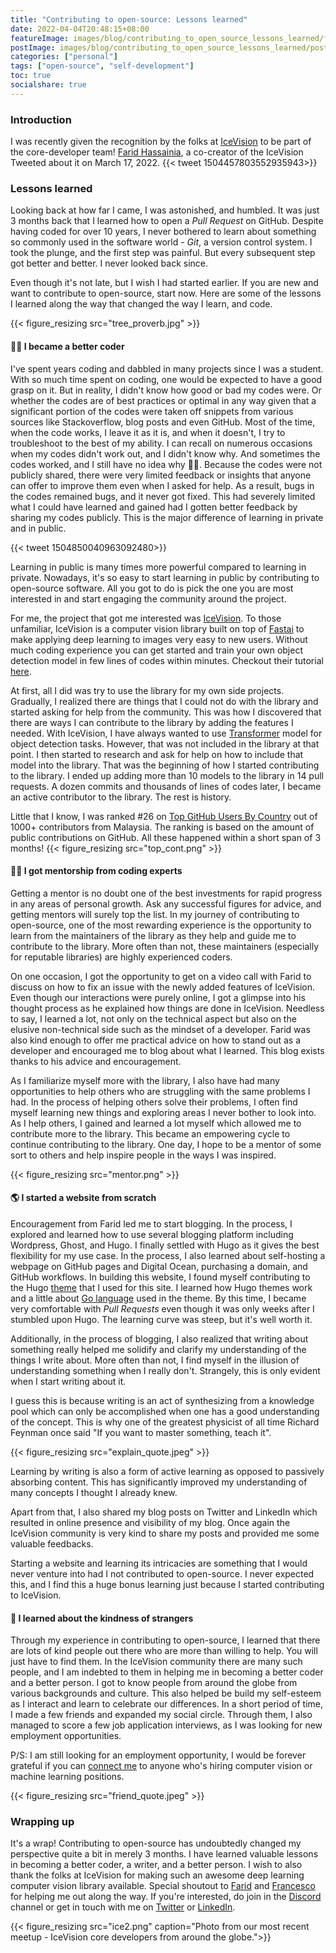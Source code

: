 ```yaml
---
title: "Contributing to open-source: Lessons learned"
date: 2022-04-04T20:48:15+08:00
featureImage: images/blog/contributing_to_open_source_lessons_learned/feature_image.gif
postImage: images/blog/contributing_to_open_source_lessons_learned/post_image.jpeg
categories: ["personal"]
tags: ["open-source", "self-development"]
toc: true
socialshare: true
---
```


### Introduction
I was recently given the recognition by the folks at [IceVision](https://github.com/airctic/icevision) to be part of the core-developer team!
[Farid Hassainia](https://www.linkedin.com/in/farid-hassainia-ca/), a co-creator of the IceVision Tweeted about it on March 17, 2022. 
{{< tweet 1504457803552935943>}}

### Lessons learned
Looking back at how far I came, I was astonished, and humbled.
It was just 3 months back that I learned how to open a *Pull Request* on GitHub. 
Despite having coded for over 10 years, I never bothered to learn about something so commonly used in the software world - *Git*, a version control system.
I took the plunge, and the first step was painful. 
But every subsequent step got better and better. I never looked back since.

Even though it's not late, but I wish I had started earlier. 
If you are new and want to contribute to open-source, start now.
Here are some of the lessons I learned along the way that changed the way I learn, and code.

{{< figure_resizing src="tree_proverb.jpg" >}}


#### 🧑‍🔧 I became a better coder
I've spent years coding and dabbled in many projects since I was a student.
With so much time spent on coding, one would be expected to have a good grasp on it.
But in reality, I didn't know how good or bad my codes were. 
Or whether the codes are of best practices or optimal in any way given that a significant portion of the codes were taken off snippets from various sources like Stackoverflow, blog posts and even GitHub.
Most of the time, when the code works, I leave it as it is, and when it doesn't, I try to troubleshoot to the best of my ability.
I can recall on numerous occasions when my codes didn't work out, and I didn't know why. 
And sometimes the codes worked, and I still have no idea why 🤦‍♂️.
Because the codes were not publicly shared, there were very limited feedback or insights that anyone can offer to improve them even when I asked for help.
As a result, bugs in the codes remained bugs, and it never got fixed.
This had severely limited what I could have learned and gained had I gotten better feedback by sharing my codes publicly.
This is the major difference of learning in private and in public.

{{< tweet 1504850040963092480>}}

Learning in public is many times more powerful compared to learning in private.
Nowadays, it's so easy to start learning in public by contributing to open-source software.
All you got to do is pick the one you are most interested in and start engaging the community around the project.

For me, the project that got me interested was [IceVision](https://airctic.com/0.12.0/).
To those unfamiliar, IceVision is a computer vision library built on top of [Fastai](https://github.com/fastai/fastai) to make applying deep learning to images very easy to new users. 
Without much coding experience you can get started and train your own object detection model in few lines of codes within minutes.
Checkout their tutorial [here](https://github.com/airctic/icevision/blob/master/notebooks/getting_started_object_detection.ipynb).

At first, all I did was try to use the library for my own side projects.
Gradually, I realized there are things that I could not do with the library and started asking for help from the community.
This was how I discovered that there are ways I can contribute to the library by adding the features I needed.
With IceVision, I have always wanted to use [Transformer](https://github.com/SwinTransformer/Swin-Transformer-Object-Detection) model for object detection tasks. 
However, that was not included in the library at that point.
I then started to research and ask for help on how to include that model into the library.
That was the beginning of how I started contributing to the library.
I ended up adding more than 10 models to the library in 14 pull requests. 
A dozen commits and thousands of lines of codes later, I became an active contributor to the library. 
The rest is history.

Little that I know, I was ranked #26 on [Top GitHub Users By Country](https://github.com/gayanvoice/top-github-users/blob/main/markdown/public_contributions/malaysia.md) out of 1000+ contributors from Malaysia. 
The ranking is based on the amount of public contributions on GitHub.
All these happened within a short span of 3 months!
{{< figure_resizing src="top_cont.png" >}}

#### 👨‍🏫 I got mentorship from coding experts
Getting a mentor is no doubt one of the best investments for rapid progress in any areas of personal growth.
Ask any successful figures for advice, and getting mentors will surely top the list.
In my journey of contributing to open-source, one of the most rewarding experience is the opportunity to learn from the maintainers of the library as they help and guide me to contribute to the library.
More often than not, these maintainers (especially for reputable libraries) are highly experienced coders.

On one occasion, I got the opportunity to get on a video call with Farid to discuss on how to fix an issue with the newly added features of IceVision.
Even though our interactions were purely online, I got a glimpse into his thought process as he explained how things are done in IceVision.
Needless to say, I learned a lot, not only on the technical aspect but also on the elusive non-technical side such as the mindset of a developer.
Farid was also kind enough to offer me practical advice on how to stand out as a developer and encouraged me to blog about what I learned.
This blog exists thanks to his advice and encouragement.

As I familiarize myself more with the library, I also have had many opportunities to help others who are struggling with the same problems I had.
In the process of helping others solve their problems, I often find myself learning new things and exploring areas I never bother to look into.
As I help others, I gained and learned a lot myself which allowed me to contribute more to the library.
This became an empowering cycle to continue contributing to the library.
One day, I hope to be a mentor of some sort to others and help inspire people in the ways I was inspired.

{{< figure_resizing src="mentor.png" >}}


#### 🌎 I started a website from scratch
Encouragement from Farid led me to start blogging.
In the process, I explored and learned how to use several blogging platform including Wordpress, Ghost, and Hugo.
I finally settled with Hugo as it gives the best flexibility for my use case.
In the process, I also learned about self-hosting a webpage on GitHub pages and Digital Ocean, purchasing a domain, and GitHub workflows. 
In building this website, I found myself contributing to the Hugo [theme](https://github.com/StaticMania/portio-hugo) that I used for this site. I learned how Hugo themes work and a little about [Go language](https://go.dev/) used in the theme.
By this time, I became very comfortable with *Pull Requests* even though it was only weeks after I stumbled upon Hugo.
The learning curve was steep, but it's well worth it.

Additionally, in the process of blogging, I also realized that writing about something really helped me solidify and clarify my understanding of the things I write about.
More often than not, I find myself in the illusion of understanding something when I really don't.
Strangely, this is only evident when I start writing about it.

I guess this is because writing is an act of synthesizing from a knowledge pool which can only be accomplished when one has a good understanding of the concept.
This is why one of the greatest physicist of all time Richard Feynman once said "If you want to master something, teach it".

{{< figure_resizing src="explain_quote.jpeg" >}}

Learning by writing is also a form of active learning as opposed to passively absorbing content.
This has significantly improved my understanding of many concepts I thought I already knew.

Apart from that, I also shared my blog posts on Twitter and LinkedIn which resulted in online presence and visibility of my blog.
Once again the IceVision community is very kind to share my posts and provided me some valuable feedbacks.

Starting a website and learning its intricacies are something that I would never venture into had I not contributed to open-source.
I never expected this, and I find this a huge bonus learning just because I started contributing to IceVision.


#### 🙌 I learned about the kindness of strangers
Through my experience in contributing to open-source, I learned that there are lots of kind people out there who are more than willing to help.
You will just have to find them.
In the IceVision community there are many such people, and I am indebted to them in helping me in becoming a better coder and a better person. 
I got to know people from around the globe from various backgrounds and culture.
This also helped be build my self-esteem as I interact and learn to celebrate our differences.
In a short period of time, I made a few friends and expanded my social circle.
Through them, I also managed to score a few job application interviews, as I was looking for new employment opportunities.

P/S: I am still looking for an employment opportunity, I would be forever grateful if you can [connect me](https://dicksonneoh.com/contact) to anyone who's hiring computer vision or machine learning positions.

{{< figure_resizing src="friend_quote.jpeg" >}}

### Wrapping up
It's a wrap! 
Contributing to open-source has undoubtedly changed my perspective quite a bit in merely 3 months.
I have learned valuable lessons in becoming a better coder, a writer, and a better person.
I wish to also thank the folks at IceVision for making such an awesome deep learning computer vision library available.
Special shoutout to [Farid](https://www.linkedin.com/in/farid-hassainia-ca/) and [Francesco](https://www.linkedin.com/in/francescopochetti/) for helping me out along the way.
If you're interested, do join in the [Discord](https://t.co/CDIWhdVmSe) channel or get in touch with me on [Twitter](https://twitter.com/dicksonneoh7) or [LinkedIn](https://www.linkedin.com/in/dickson-neoh-3a6984b8/).


{{< figure_resizing src="ice2.png" caption="Photo from our most recent meetup - IceVision core developers from around the globe.">}}
